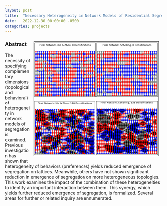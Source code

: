 ```yaml
---
layout: post
title:  "Necessary Heterogeneity in Network Models of Residential Segregation"
date:   2022-12-30 00:00:00 -0500
categories: projects
---
```

<img src="/assets/segregation_models.png" width="400" height="auto" border="1px solid #000" align="right" hspace="10" vspace="10">

### Abstract
The necessity of specifying complementary dimensions (topological and behavioral) of heterogeneity in network models of segregation is examined.  Previous investigation has shown that heterogeneity of behaviors (preferences) yields reduced emergence of segregation on lattices.  Meanwhile, others have not shown significant reduction in emergence of segregation on more heterogeneous topologies. This work examines the impact of the combination of these heterogeneities to identify an important interaction between them. This synergy, which yields further reduced emergence of segregation, is formalized. Several areas for further or related inquiry are ennumerated.